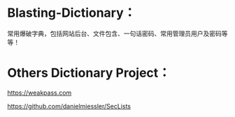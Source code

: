 # Blasting-Dictionary：
常用爆破字典，包括网站后台、文件包含、一句话密码、常用管理员用户及密码等等！

# Others Dictionary Project：
https://weakpass.com

https://github.com/danielmiessler/SecLists
